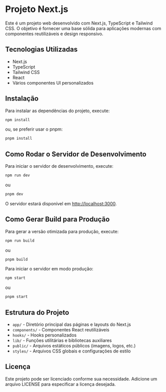 # Projeto Next.js

Este é um projeto web desenvolvido com Next.js, TypeScript e Tailwind CSS. O objetivo é fornecer uma base sólida para aplicações modernas com componentes reutilizáveis e design responsivo.

## Tecnologias Utilizadas

- Next.js
- TypeScript
- Tailwind CSS
- React
- Vários componentes UI personalizados

## Instalação

Para instalar as dependências do projeto, execute:

```bash
npm install
```

ou, se preferir usar o pnpm:

```bash
pnpm install
```

## Como Rodar o Servidor de Desenvolvimento

Para iniciar o servidor de desenvolvimento, execute:

```bash
npm run dev
```

ou

```bash
pnpm dev
```

O servidor estará disponível em [http://localhost:3000](http://localhost:3000).

## Como Gerar Build para Produção

Para gerar a versão otimizada para produção, execute:

```bash
npm run build
```

ou

```bash
pnpm build
```

Para iniciar o servidor em modo produção:

```bash
npm start
```

ou

```bash
pnpm start
```

## Estrutura do Projeto

- `app/` - Diretório principal das páginas e layouts do Next.js
- `components/` - Componentes React reutilizáveis
- `hooks/` - Hooks personalizados
- `lib/` - Funções utilitárias e bibliotecas auxiliares
- `public/` - Arquivos estáticos públicos (imagens, logos, etc.)
- `styles/` - Arquivos CSS globais e configurações de estilo

## Licença

Este projeto pode ser licenciado conforme sua necessidade. Adicione um arquivo LICENSE para especificar a licença desejada.
